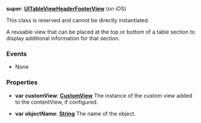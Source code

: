 **super**: **[UITableViewHeaderFooterView](UITableViewHeaderFooterView.md)** (on iOS)

This class is reserved and cannot be directly instantiated.

A reusable view that can be placed at the top or bottom of a table section to display additional information for that section.

### Events

* None

### Properties

* **var** **customView**: **[CustomView](CustomView.md)**
The instance of the custom view added to the contentView, if configured.

* **var** **objectName**: **[String](../gravity/types.md)**
The name of the object.





